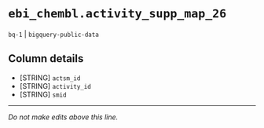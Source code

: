 # `ebi_chembl.activity_supp_map_26`
`bq-1` | `bigquery-public-data`

## Column details
* [STRING]    `actsm_id`
* [STRING]    `activity_id`
* [STRING]    `smid`

-------------------------------------------------------------------------------
*Do not make edits above this line.*
